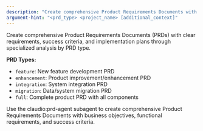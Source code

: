 ```yaml
---
description: "Create comprehensive Product Requirements Documents with specialized analysis by type"
argument-hint: "<prd_type> <project_name> [additional_context]"
---
```


Create comprehensive Product Requirements Documents (PRDs) with clear requirements, success criteria, and implementation plans through specialized analysis by PRD type.

**PRD Types:**
- `feature`: New feature development PRD
- `enhancement`: Product improvement/enhancement PRD  
- `integration`: System integration PRD
- `migration`: Data/system migration PRD
- `full`: Complete product PRD with all components

Use the claudio:prd-agent subagent to create comprehensive Product Requirements Documents with business objectives, functional requirements, and success criteria.

